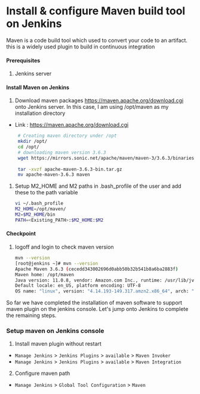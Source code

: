 #  Install & configure Maven build tool on Jenkins
Maven is a code build tool which used to convert your code to an artifact. this is a widely used plugin to build in continuous integration


#### Prerequisites
1. Jenkins server

#### Install Maven on Jenkins
1. Download maven packages https://maven.apache.org/download.cgi onto Jenkins server. In this case, I am using /opt/maven as my installation directory
 - Link : https://maven.apache.org/download.cgi
    ```sh
     # Creating maven directory under /opt
     mkdir /opt/
     cd /opt/
     # downloading maven version 3.6.3
     wget https://mirrors.sonic.net/apache/maven/maven-3/3.6.3/binaries/apache-maven-3.6.3-bin.tar.gz
     
     tar -xvzf apache-maven-3.6.3-bin.tar.gz
     mv apache-maven-3.6.3 maven
     ```
	
1. Setup M2_HOME and M2 paths in .bash_profile of the user and add these to the path variable
   ```sh
   vi ~/.bash_profile
   M2_HOME=/opt/maven/
   M2=$M2_HOME/bin
   PATH=<Existing_PATH>:$M2_HOME:$M2
   ```
#### Checkpoint 
1. logoff and login to check maven version
  
    ```sh
    mvn --version
   [root@jenkins ~]# mvn --version
   Apache Maven 3.6.3 (cecedd343002696d0abb50b32b541b8a6ba2883f)
   Maven home: /opt/maven
   Java version: 11.0.8, vendor: Amazon.com Inc., runtime: /usr/lib/jvm/java-11-amazon-corretto.x86_64
   Default locale: en_US, platform encoding: UTF-8
   OS name: "linux", version: "4.14.193-149.317.amzn2.x86_64", arch: "amd64", family: "unix"
    ```
So far we have completed the installation of maven software to support maven plugin on the jenkins console. Let's jump onto Jenkins to complete the remaining steps. 

### Setup maven on Jenkins console
1. Install maven plugin without restart  
  - `Manage Jenkins` > `Jenkins Plugins` > `available` > `Maven Invoker`
  - `Manage Jenkins` > `Jenkins Plugins` > `available` > `Maven Integration`

2. Configure maven path
  - `Manage Jenkins` > `Global Tool Configuration` > `Maven`

